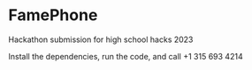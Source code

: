 # FamePhone
Hackathon submission for high school hacks 2023


Install the dependencies, run the code, and call +1 315 693 4214 
